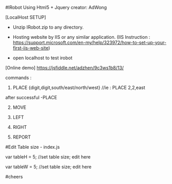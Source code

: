 #IRobot Using Html5 + Jquery
creator: AdWong

[LocalHost SETUP]
- Unzip IRobot.zip to any directory.

- Hosting website by IIS or any similar application.
 (IIS Instruction : https://support.microsoft.com/en-my/help/323972/how-to-set-up-your-first-iis-web-site)

- open localhost to test irobot

[Online demo]
	https://jsfiddle.net/adzhen/9c3ws1b8/13/
  
  commands : 
  1. PLACE {digit,digit,south/east/north/west} //ie : PLACE 2,2,east
  
after successful -PLACE

  2. MOVE
  
  3. LEFT
  
  4. RIGHT
  
  5. REPORT


#Edit Table size - index.js

 var tableH = 5; //set table size; edit here
 
 var tableW = 5; //set table size; edit here

#cheers 
